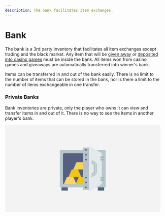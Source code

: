 ```yaml
---
description: The bank facilitates item exchanges.
---
```


# Bank

The bank is a 3rd party inventory that facilitates all item exchanges except trading and the black market. Any item that will be [given away](../giveaways.md) or [deposited into casino games](../casino.md) must be inside the bank. All items won from casino games and giveaways are automatically transferred into winner's bank.

Items can be transferred in and out of the bank easily. There is no limit to the number of items that can be stored in the bank, nor is there a limit to the number of items exchangeable in one transfer.

### Private Banks

Bank inventories are private, only the player who owns it can view and transfer items in and out of it. There is no way to see the items in another player's bank.

![](../../.gitbook/assets/bank.png)

